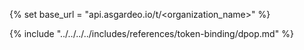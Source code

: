 {% set base_url = "api.asgardeo.io/t/<organization_name>" %}

{% include "../../../../includes/references/token-binding/dpop.md" %}
